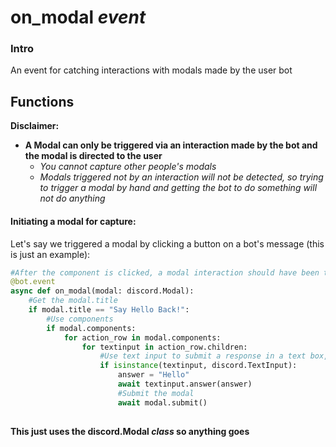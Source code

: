 # on_modal *event*

### Intro
An event for catching interactions with modals made by the user bot

## Functions

**Disclaimer:**
- **A Modal can only be triggered via an interaction made by the bot and the modal is directed to the user**
    - *You cannot capture other people's modals*
    - *Modals triggered not by an interaction will not be detected, so trying to trigger a modal by hand and getting the bot to do something will not do anything*


#### Initiating a modal for capture:

Let's say we triggered a modal by clicking a button on a bot's message (this is just an example):
```py
#After the component is clicked, a modal interaction should have been triggered     
@bot.event
async def on_modal(modal: discord.Modal):
    #Get the modal.title
    if modal.title == "Say Hello Back!":
        #Use components
        if modal.components:
            for action_row in modal.components:
                for textinput in action_row.children:
                    #Use text input to submit a response in a text box, there's also something for different placeholders in the text box if there are more than one like if textinput.placeholder == ""
                    if isinstance(textinput, discord.TextInput):
                        answer = "Hello"
                        await textinput.answer(answer)
                        #Submit the modal
                        await modal.submit()
                                        
```

**This just uses the discord.Modal *class* so anything goes**
